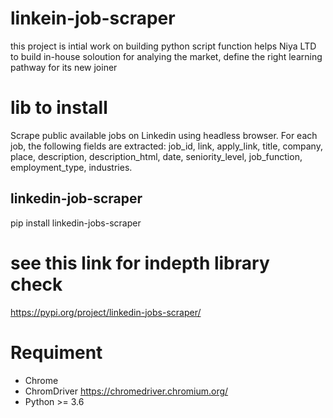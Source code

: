 # linkein-job-scraper
this project is intial work on building python script function helps Niya LTD to build in-house soloution for analying the market, define the right learning pathway for its new joiner 



# lib to install
 Scrape public available jobs on Linkedin using headless browser. For each job, the following fields are extracted:
 job_id, link, apply_link, title, company, place, description, description_html, date, seniority_level, job_function, employment_type, industries.

## linkedin-job-scraper
pip install linkedin-jobs-scraper

# see this link for indepth library check 
https://pypi.org/project/linkedin-jobs-scraper/

 # Requiment
 - Chrome
 - ChromDriver   https://chromedriver.chromium.org/
 - Python >= 3.6